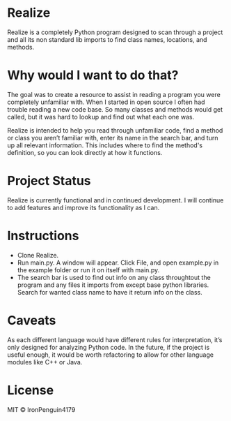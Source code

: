 # Realize
Realize is a completely Python program designed to scan through a project and all its non standard lib imports to find class names, locations, and methods.

# Why would I want to do that?
The goal was to create a resource to assist in reading a program you were completely unfamiliar with. When I started in open source I often had trouble reading a new code base. So many classes and methods would get called, but it was hard to lookup and find out what each one was.

Realize is intended to help you read through unfamiliar code, find a method or class you aren’t familiar with, enter its name in the search bar, and turn up all relevant information. This includes where to find the method's definition, so you can look directly at how it functions.

# Project Status
Realize is currently functional and in continued development. I will continue to add features and improve its functionality as I can.

# Instructions
* Clone Realize.
* Run main.py. A window will appear. Click File, and  open example.py in the example folder or run it on itself with main.py.
* The search bar is used to find out info on any class throughtout the program and any files it imports from except base python libraries. Search for wanted class name to have it return info on the class.

# Caveats
 As each different language would have different rules for interpretation, it’s only designed for analyzing Python code. In the future, if the project is useful enough, it would be worth refactoring to allow for other language modules like C++ or Java.

# License
MIT © IronPenguin4179
